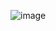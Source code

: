 ![image](https://user-images.githubusercontent.com/68877780/228315450-3039a104-a702-48e4-a900-c6a2bec507aa.png)
